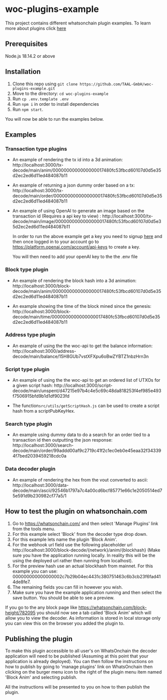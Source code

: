 # woc-plugins-example

This project contains different whatsonchain plugin examples. To learn more about plugins click [here](https://docs.taal.com/core-products/whatsonchain/woc-plugins)

## Prerequisites

Node.js 18.14.2 or above

## Installation

1. Clone this repo using `git clone https://github.com/TAAL-GmbH/woc-plugins-example.git`
2. Move to the directory: `cd woc-plugins-example`
3. Run `cp .env.template .env`
4. Run `npm i` in order to install dependencies
5. Run `npm start`.

You will now be able to run the examples below.

## Examples

### Transaction type plugins

- An example of rendering the tx id into a 3d animation: http://localhost:3000/tx-decode/main/anim/0000000000000000017480fc53fbcd60107d0d5e35d2ec2ed6d11ed484087b11

- An example of returning a json dummy order based on a tx: http://localhost:3000/tx-decode/main/order/0000000000000000017480fc53fbcd60107d0d5e35d2ec2ed6d11ed484087b11

- An example of using OpenAI to generate an image based on the transaction id (Requires a api key to view)
  : http://localhost:3000/tx-decode/main/image/0000000000000000017480fc53fbcd60107d0d5e35d2ec2ed6d11ed484087b11

  In order to run the above example get a key you need to signup [here](https://platform.openai.com/signup) and then once logged in to your account go to https://platform.openai.com/account/api-keys to create a key.

  You will then need to add your openAI key to the the .env file

### Block type plugin

- An example of rendering the block hash into a 3d animation: http://localhost:3000/block-decode/main/anim/0000000000000000017480fc53fbcd60107d0d5e35d2ec2ed6d11ed484087b11

- An example showing the time of the block mined since the genesis: http://localhost:3000/block-decode/main/time/0000000000000000017480fc53fbcd60107d0d5e35d2ec2ed6d11ed484087b11

### Address type plugin

- An example of using the the woc-api to get the balance information: http://localhost:3000/address-decode/main/balance/15H8GUb7vstXFXpu6oBwZYBTZ1nbzHrn3n

### Script type plugin

- An example of using the the woc-api to get an ordered list of UTXOs for a given
  script hash: http://localhost:3000/script-decode/main/unspent/d47215e97b4c4e5c69c48da818253f4ef985e493f7506915bfd9b1d1df9023fd

- The function`src/utils/getScriptHash.js` can be used to create a script hash from a scriptPubKeyHex.

### Search type plugin

- An example using dummy data to do a search for an order tied to a transaction id
  then outputting the json response: http://localhost:3000/search-decode/main/order/99addd00af9c2719c41f2c1ec0eb0e45eaa32f343394f7bed2039459218cdc0a

### Data decoder plugin

- An example of rendering the hex from the vout converted to ascii: http://localhost:3000/data-decode/main/ascii/92546b1797a7c4a00cd6bcf85771e66c1e2050514ed75e591d9b230982cf77a5/1

## How to test the plugin on whatsonchain.com

1. Go to https://whatsonchain.com/ and then select 'Manage Plugins' link from the tools menu.
2. For this example select 'Block' from the decoder type drop down.
3. For this example lets name the plugin 'Block Anim'.
4. For the webhook url field use the following placeholder url http://localhost:3000/block-decode/{network}/anim/{blockhash} (Make sure you have the application running locally. In reality this will be the using the deployed url rather then running from localhost).
5. For the preview hash use an actual blockhash from mainnet. For this example you can use: 000000000000000002c7b29b04ec4431c380751463c6b3cb23f6fad414de8fe7.
6. The remaining fields you can fill in however you wish.
7. Make sure you have the example application running and then select the save button. You should be able to see a preview.

If you go to the any block page like https://whatsonchain.com/block-height/782095 you should now see a tab called 'Block Anim' which will allow you to view the decoder. As information is stored in local storage only you can view this on the browser you added the plugin to.

## Publishing the plugin

To make this plugin accessible to all user's on WhatsOnchain the decoder application will need to be published (Assuming at this point that your application is already deployed). You can then follow the instructions on how to publish by going to 'manage plugins' link on WhatsOnchain then clicking on the burger menu icon to the right of the plugin menu item named 'Block Anim' and selecting publish.

All the instructions will be presented to you on how to then publish the plugin.
